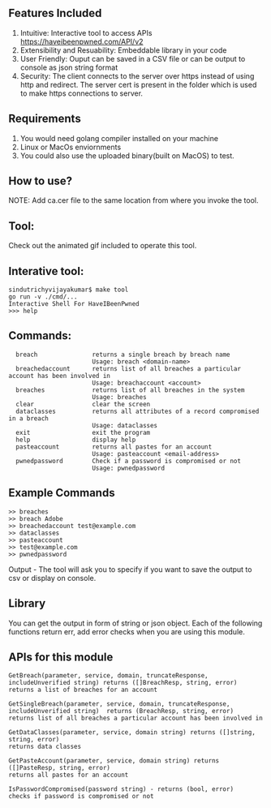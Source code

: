 
Features Included
-----------------
1) Intuitive: Interactive tool to access APIs https://haveibeenpwned.com/API/v2 
2) Extensibility and Resuability: Embeddable library in your code
3) User Friendly: Ouput can be saved in a CSV file or can be output to console as json string format
4) Security: The client connects to the server over https instead of using http and redirect. The server cert is present in the folder which is used to make https connections to server.

Requirements
------------
1) You would need golang compiler installed on your machine
2) Linux or MacOs enviornments
3) You could also use the uploaded binary(built on MacOS) to test.


How to use?
----------

NOTE: Add ca.cer file to the same location from where you invoke the tool.

Tool:
----
Check out the animated gif included to operate this tool.

Interative tool:
---------------
```
sindutrichyvijayakumar$ make tool
go run -v ./cmd/...
Interactive Shell For HaveIBeenPwned
>>> help
```

Commands:
---------
```
  breach               returns a single breach by breach name
                       Usage: breach <domain-name>
  breachedaccount      returns list of all breaches a particular account has been involved in
                       Usage: breachaccount <account>
  breaches             returns list of all breaches in the system
                       Usage: breaches
  clear                clear the screen
  dataclasses          returns all attributes of a record compromised in a breach
                       Usage: dataclasses
  exit                 exit the program
  help                 display help
  pasteaccount         returns all pastes for an account
                       Usage: pasteaccount <email-address>
  pwnedpassword        Check if a password is compromised or not
                       Usage: pwnedpassword 
 ```

Example Commands
----------------
```
>> breaches 
>> breach Adobe 
>> breachedaccount test@example.com
>> dataclasses
>> pasteaccount 
>> test@example.com
>> pwnedpassword
```


Output - The tool will ask you to specify if you want to save the output to csv or display on console.

Library
--------
You can get the output in form of string or json object. Each of the following functions return err, add error checks when you are using this module.

APIs for this module
-------------------
```
GetBreach(parameter, service, domain, truncateResponse, includeUnverified string) returns ([]BreachResp, string, error) returns a list of breaches for an account

GetSingleBreach(parameter, service, domain, truncateResponse, includeUnverified string)  returns (BreachResp, string, error)
returns list of all breaches a particular account has been involved in

GetDataClasses(parameter, service, domain string) returns ([]string, string, error) 
returns data classes

GetPasteAccount(parameter, service, domain string) returns ([]PasteResp, string, error) 
returns all pastes for an account

IsPasswordCompromised(password string) - returns (bool, error) 
checks if password is compromised or not
```
